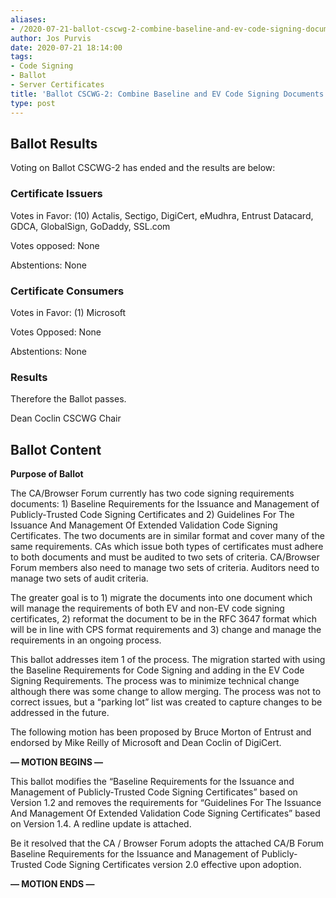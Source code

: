 ```yaml
---
aliases:
- /2020-07-21-ballot-cscwg-2-combine-baseline-and-ev-code-signing-documents/
author: Jos Purvis
date: 2020-07-21 18:14:00
tags:
- Code Signing
- Ballot
- Server Certificates
title: 'Ballot CSCWG-2: Combine Baseline and EV Code Signing Documents'
type: post
---
```


## Ballot Results 

Voting on Ballot CSCWG-2 has ended and the results are below:

### Certificate Issuers 

Votes in Favor: (10) Actalis, Sectigo, DigiCert, eMudhra, Entrust Datacard, GDCA, GlobalSign, GoDaddy, SSL.com

Votes opposed: None

Abstentions: None

### Certificate Consumers 

Votes in Favor: (1) Microsoft

Votes Opposed: None

Abstentions: None

### Results 

Therefore the Ballot passes.

Dean Coclin CSCWG Chair

## Ballot Content 

**Purpose of Ballot**

The CA/Browser Forum currently has two code signing requirements documents: 1) Baseline Requirements for the Issuance and Management of Publicly‐Trusted Code Signing Certificates and 2) Guidelines For The Issuance And Management Of Extended Validation Code Signing Certificates. The two documents are in similar format and cover many of the same requirements. CAs which issue both types of certificates must adhere to both documents and must be audited to two sets of criteria. CA/Browser Forum members also need to manage two sets of criteria. Auditors need to manage two sets of audit criteria.

The greater goal is to 1) migrate the documents into one document which will manage the requirements of both EV and non-EV code signing certificates, 2) reformat the document to be in the RFC 3647 format which will be in line with CPS format requirements and 3) change and manage the requirements in an ongoing process.

This ballot addresses item 1 of the process. The migration started with using the Baseline Requirements for Code Signing and adding in the EV Code Signing Requirements. The process was to minimize technical change although there was some change to allow merging. The process was not to correct issues, but a “parking lot” list was created to capture changes to be addressed in the future.

The following motion has been proposed by Bruce Morton of Entrust and endorsed by Mike Reilly of Microsoft and Dean Coclin of DigiCert.

**— MOTION BEGINS —**

This ballot modifies the “Baseline Requirements for the Issuance and Management of Publicly‐Trusted Code Signing Certificates” based on Version 1.2 and removes the requirements for “Guidelines For The Issuance And Management Of Extended Validation Code Signing Certificates” based on Version 1.4. A redline update is attached.

Be it resolved that the CA / Browser Forum adopts the attached CA/B Forum Baseline Requirements for the Issuance and Management of Publicly‐Trusted Code Signing Certificates version 2.0 effective upon adoption.

**— MOTION ENDS —**